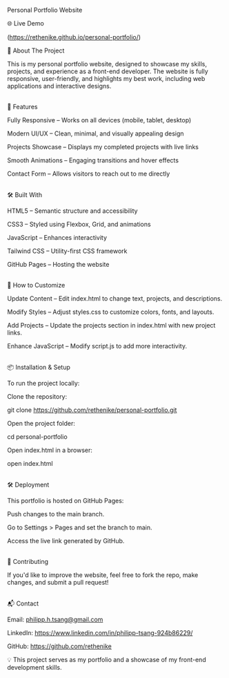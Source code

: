Personal Portfolio Website

🌐 Live Demo

(https://rethenike.github.io/personal-portfolio/)

📖 About The Project

This is my personal portfolio website, designed to showcase my skills, projects, and experience as a front-end developer. The website is fully responsive, user-friendly, and highlights my best work, including web applications and interactive designs.
<br>
<br>

🚀 Features

Fully Responsive – Works on all devices (mobile, tablet, desktop)

Modern UI/UX – Clean, minimal, and visually appealing design

Projects Showcase – Displays my completed projects with live links

Smooth Animations – Engaging transitions and hover effects

Contact Form – Allows visitors to reach out to me directly
<br>
<br>

🛠️ Built With

HTML5 – Semantic structure and accessibility

CSS3 – Styled using Flexbox, Grid, and animations

JavaScript – Enhances interactivity

Tailwind CSS – Utility-first CSS framework

GitHub Pages – Hosting the website
<br>
<br>

🎨 How to Customize

Update Content – Edit index.html to change text, projects, and descriptions.

Modify Styles – Adjust styles.css to customize colors, fonts, and layouts.

Add Projects – Update the projects section in index.html with new project links.

Enhance JavaScript – Modify script.js to add more interactivity.
<br>
<br>

📦 Installation & Setup

To run the project locally:

Clone the repository:

git clone https://github.com/rethenike/personal-portfolio.git

Open the project folder:

cd personal-portfolio

Open index.html in a browser:

open index.html
<br>
<br>

🛠️ Deployment

This portfolio is hosted on GitHub Pages:

Push changes to the main branch.

Go to Settings > Pages and set the branch to main.

Access the live link generated by GitHub.
<br>
<br>

🤝 Contributing

If you'd like to improve the website, feel free to fork the repo, make changes, and submit a pull request!
<br>
<br>

📬 Contact

Email: philipp.h.tsang@gmail.com

LinkedIn: https://www.linkedin.com/in/philipp-tsang-924b86229/

GitHub: https://github.com/rethenike
<br>

💡 This project serves as my portfolio and a showcase of my front-end development skills.
